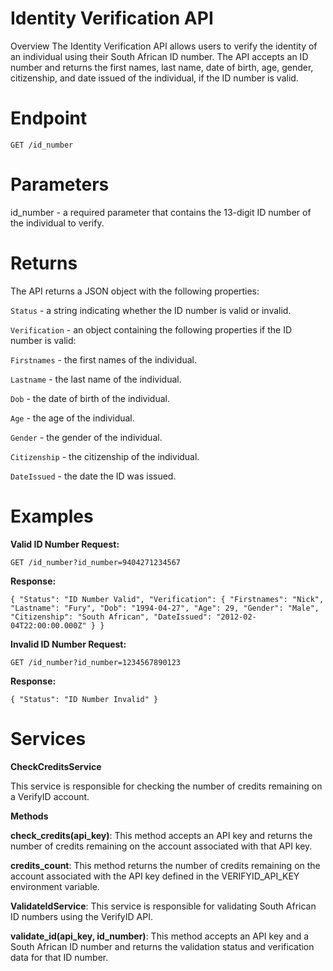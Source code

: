 # Identity Verification API
Overview
The Identity Verification API allows users to verify the identity of an individual using their South African ID number. The API accepts an ID number and returns the first names, last name, date of birth, age, gender, citizenship, and date issued of the individual, if the ID number is valid.

# Endpoint
`GET /id_number`

# Parameters
id_number - a required parameter that contains the 13-digit ID number of the individual to verify.

# Returns
The API returns a JSON object with the following properties:

`Status` - a string indicating whether the ID number is valid or invalid.

`Verification` - an object containing the following properties if the ID number is valid:

`Firstnames` - the first names of the individual.

`Lastname` - the last name of the individual.

`Dob` - the date of birth of the individual.

`Age` - the age of the individual.

`Gender` - the gender of the individual.

`Citizenship` - the citizenship of the individual.

`DateIssued` - the date the ID was issued.


# Examples
**Valid ID Number Request:**

`GET /id_number?id_number=9404271234567`

**Response:**

`{
"Status": "ID Number Valid",
"Verification": {
"Firstnames": "Nick",
"Lastname": "Fury",
"Dob": "1994-04-27",
"Age": 29,
"Gender": "Male",
"Citizenship": "South African",
"DateIssued": "2012-02-04T22:00:00.000Z"
}
}`

**Invalid ID Number Request:**

`GET /id_number?id_number=1234567890123`


**Response:**

`{
"Status": "ID Number Invalid"
}`



# Services

**CheckCreditsService**

This service is responsible for checking the number of credits remaining on a VerifyID account.

**Methods**

**check_credits(api_key)**:
This method accepts an API key and returns the number of credits remaining on the account associated with that API key.

**credits_count**:
This method returns the number of credits remaining on the account associated with the API key defined in the VERIFYID_API_KEY environment variable.

**ValidateIdService**:
This service is responsible for validating South African ID numbers using the VerifyID API.

**validate_id(api_key, id_number)**:
This method accepts an API key and a South African ID number and returns the validation status and verification data for that ID number.
